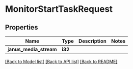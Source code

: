 # MonitorStartTaskRequest

## Properties

Name | Type | Description | Notes
------------ | ------------- | ------------- | -------------
**janus_media_stream** | **i32** |  | 

[[Back to Model list]](../README.md#documentation-for-models) [[Back to API list]](../README.md#documentation-for-api-endpoints) [[Back to README]](../README.md)



